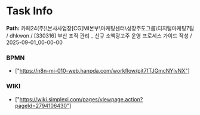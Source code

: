 # Task Info

**Path:** 카페24(주)\본사사업장\[CG]MI본부\마케팅센터\성장주도그룹\디지털마케팅7팀 / dhkwon / [330316] 부산 조직 관리 _ 신규 소액광고주 운영 프로세스 가이드 작성 / 2025-09-01_00-00-00

### BPMN
- ["https://n8n-mi-010-web.hanpda.com/workflow/pit7fTJGmcNYIvNX"]

### WIKI
- ["https://wiki.simplexi.com/pages/viewpage.action?pageId=2794106430"]

